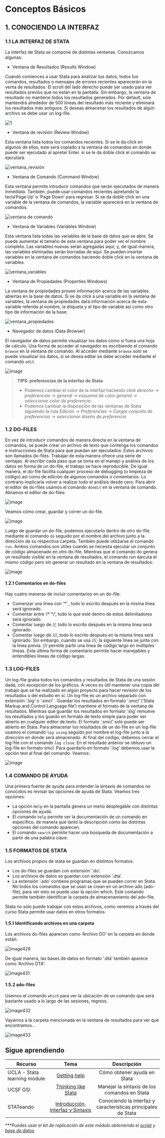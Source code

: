 # Conceptos Básicos

## 1.  CONOCIENDO LA INTERFAZ


### 1.1 LA INTERFAZ DE STATA
La interfaz de Stata se compone de distintas ventanas. Conozcamos algunas:

- Ventana de Resultados (Results Window)

Cuando comiences a usar Stata para analizar tus datos, todos tus comandos, resultados o mensajes de errores recientes aparecerán en la venta de resultados. El scroll del lado derecho puede ser usado para ver resultados previos que no están en la pantalla. Sin embargo, la ventana de resultado no mantiene todos los resultados generados. Por default, solo mantendrá alrededor de 500 líneas del resultado más reciente y eliminará los resultados más antiguos. Si deseas almacenar los resultados de algún archivo se debe usar un log-file.

![1](https://user-images.githubusercontent.com/106888200/223146630-9b61c225-1f45-45f7-91dc-297ca21e7270.JPG)


- Ventana de revisión (Review Window)

Esta ventana lista todos los comandos recientes. Si se le da click en algunos de ellos, este será copiado a la ventana de comandos en donde puede ser ejecutado al apretar Enter. si se le da doble click el comando se ejecutará.

![ventana_revisión](https://user-images.githubusercontent.com/106888200/223146688-a98bdefe-f1da-434b-8b42-fd92cee86018.JPG)


- Ventana de Comando (Command Window)

Esta ventana permite introducir comandos que serán ejecutados de manera inmediata. También, puede usar comandos recientes apretando la tecla‘Page Up’ o ‘Page Down’ para regresar. Si se da doble click en una variable de la ventana de comandos, la variable aparecerá en la ventana de comandos.

![ventana de comando](https://user-images.githubusercontent.com/106888200/223146758-7e18418f-293f-4503-8704-a7abf5e3519c.JPG)

- Ventana de Variables (Variables Window)

Esta ventana lista todas las variables de la base de datos que se abre. Se puede aumentar el tamaño de esta ventana para poder ver el nombre completo. Las variables nuevas serán agregadas aquí; y, de igual manera, las variables eliminadas serán borradas de aquí. Se pueden insertar variables en la ventana de comandos haciendo doble click en la ventana de variables.

![ventana_variables](https://user-images.githubusercontent.com/106888200/223146826-9d01e5d8-1692-48bf-9ad5-3dc282175d05.JPG)


- Ventana de Propiedades (Properties Windows)

La ventana de propiedades provee información acerca de las variables abiertas en la base de datos. Si se da click a una variable en la ventana de variables, la ventana de propiedades dará información acerca de esta variable referida al nombre, la etiqueta y el tipo de variable así como otro tipo de información de la base.

![ventana_propiedades](https://user-images.githubusercontent.com/106888200/223146870-3f56b29f-d501-4ea9-b933-fc18208e5809.JPG)

- Navegador de datos (Data Browser)

El navegador de datos permite visualizar los datos como si fuera una hoja de cálculo. Una forma de acceder al navegador es escribiendo el comando `browse` en la ventana de comando. Al acceder mediante `browse` solo se puede visualizar los datos, si se desea editar se debe acceder mediante el comando `edit`.

![image](https://user-images.githubusercontent.com/106888200/223147450-c2bc3497-a5cb-4716-9995-1e04a2f1737a.png)

> **TIPS: preferencias de la interfaz de Stata**
>
> * Podemos cambiar el color de la interfaz haciendo   *click derecho  → preferencias → general → esquema de color general → seleccionar color de preferencia*
>* Podemos cambiar la disposición de las ventanas de Stata siguiendo la ruta *Edición → Preferencias → Cargar conjunto de preferencias → seleccionar diseño de preferencia*


### 1.2 DO-FILES
En vez de introducir comandos de manera directa en la ventana de comandos, se puede crear un archivo de texto que contenga los comandos e instrucciones de Stata para que puedan ser ejecutados. Estos archivos son llamados do-files.
Trabajar de esta manera ofrece una serie de ventajas. Al escribir cada paso que se toma en el manejo y análisis de los datos en forma de un do-file, el trabajo se hace reproducible. De igual manera, el do-file facilita cualquier proceso de debugging (o limpieza de código) así como de edición de algunos comandos o comentarios. Lo contrario implicaría volver a realizar todo el análisis desde cero.
Para abrir el editor de do-files usamos el comando `doedit` en la ventana de comando. Abramos el editor de do-files:

![image](https://user-images.githubusercontent.com/106888200/223150193-140adef9-61a8-44b1-9aa0-e16d8e0ec52c.png)

Veamos cómo crear, guardar y correr un do-file.

![image](https://user-images.githubusercontent.com/106888200/221929452-04507ab4-e664-464b-b4a2-f089ec4a09e3.png)

Luego de guardar un do-file, podemos ejecutarlo dentro de otro do-file mediante el comando `do` seguido por el nombre del archivo junto a la dirección de su respectiva carpeta. También puede utilizarse el comando `run`. Ambos comandos son útiles cuando se necesita ejecutar un conjunto de código almacenado en otro do-file. Mientras que el comando do genera un resultado visible en la ventana de resultados, el comando run ejecuta el mismo código pero sin generar un resultado en la ventana de resultados:

![image](https://user-images.githubusercontent.com/106888200/223153748-2bfc7624-4bbc-4a72-819f-688288268d70.png)


#### 1.2.1 Comentarios en do-files

Hay cuatro maneras de incluir comentarios en un do-file:

- Comenzar una línea con ‘*’ , todo lo escrito después en la misma línea será ignorado.
- Comentar entre ‘/* */’, todo lo que esté dentro de estos delimitadores será ignorado.
- Comentar luego de //, todo lo escrito después en la misma línea será ignorado.
- Comentar luego de ///, todo lo escrito después en la misma línea será ignorado. Sin embargo, cuando se usa ///, la siguiente línea se junta con la línea previa. /// permite partir una línea de código largo en múltiples líneas.
Esta última forma de comentario permite hacer manejables y entendibles líneas de código largas.


### 1.3 LOG-FILES
Un log-file graba todos los comandos y resultados de Stata de una sesión dada, con excepción de los gráficos. A veces es útil mantener una copia del trabajo que se ha realizado en algún proyecto para hacer revisión de los resultados o del estudio en sí.
Un log-file es un archivo separado con extensión ‘.log’ o ‘.smcl’ . Guardar los resultados en formato ‘.smcl’ (‘Stata Markup and Control Language file’) mantiene el formato de la ventana de resultados. Mientras que guardar los resultados en formato ‘.log’ remueve los resultados y los guardo en formato de texto simple para poder ser abierto en cualquier editor de texto. El formato ‘.smcl’ solo puede ser abierto en Stata.
Para almacenar los resultados de un do-file en un log-file usamos el comando `log using` seguido por nombre el log-file junto a la dirección en donde será almacenado. Al final del código, debemos cerrar el log-file con el comando `log close`. En el resultado anterior se obtuvo un log-file en formato smcl. Para guardarlo en formato ‘.log’ debemos usar la opción text al final del comando. Veamos:

![image](https://user-images.githubusercontent.com/106888200/221932322-4049b49a-bc94-47d6-ae3d-16098267b023.png)


### 1.4 COMANDO DE AYUDA

Una primera fuente de ayuda para entender la sintaxis de comandos no conocidos es revisar las opciones de ayuda de Stata. Veamos tres opciones:
- La opción `Help` en la pantalla genera un menú desplegable con distintas opciones de ayuda.
- El comando `help` permite ver la documentación de un comando en específico, de manera que tanto la descripción como las distintas opciones del comando aparecen.
- El comando `search` permite hacer una búsqueda de documentación a partir de una palabra clave.

### 1.5 FORMATOS DE STATA

Los archivos propios de stata se guardan en distintos formatos.
- Los do-files se guardan con extensión ‘.do’.
- Los archivos de datos se guardan con extensión ‘.dta’.
- La extensión ‘.ado’ contiene programas que se pueden correr en Stata. No todos los comandos que se usan se crean en un archivo ado (ado-file), para ver esto se puede usar la opción which. Este comando permite también identificar la carpeta de almacenamiento del ado-file.

Stata no solo puede trabajar con estos archivos, como veremos a través del curso Stata permite usar datos en otros formatos.



#### 1.5.1 Identificando archivos en una carpeta

Los archivos do-files aparecen como ‘Archivo DO’ en la carpeta en donde están:

![image429](https://user-images.githubusercontent.com/106888200/223158412-ff17db26-6a86-4757-b924-91332d57ef08.png)

De igual manera, las bases de datos en formato ‘.dta’ también aparece como ‘Archivo DTA’:

![image431](https://user-images.githubusercontent.com/106888200/223158391-62b29117-89e7-4aae-8faf-0a25f05fe120.png)


#### 1.5.2 ado-files

Usemos el comando `which` para ver la ubicación de un comando que será bastante usado a lo largo de las sesiones, regress.

![image432](https://user-images.githubusercontent.com/106888200/223158711-534453be-7703-4af1-8388-c1aefca45c7d.png)

Vayamos a la carpeta mencionada en la ventana de resultados para ver qué encontramos...

![image433](https://user-images.githubusercontent.com/106888200/223159229-1e4e5a0d-fe72-467d-892d-8bff6cb12305.png)

## Sigue aprendiendo
| Recurso  | Tema | Descripción |
| ------------- |:-------------:|:-------------:|
| UCLA - Stata learning module  | [Getting help](https://stats.oarc.ucla.edu/stata/modules/getting-help-using-stata/ "Getting help") | Cómo obtener ayuda en Stata  |
| UCSF GSI  | [Thinking like Stata](https://www.youtube.com/watch?v=jTtIREfhyEY&t=108s&ab_channel=UCSFGSI "Thinking like Stata") | Manejar la sintaxis de los comandos en Stata  |
| STATeando  | [Introducción, Interfaz y Sintaxis](https://youtu.be/XzhVLyJ1Re8?t=737 "Introducción, Interfaz y Sintaxis") | Conociendo la interfaz y características principales de Stata |

****Puedes usar el kit de replicación de este módulo obteniendo el [script](https://github.com/EconPUCP/Stata/blob/main/_An%C3%A1lisis/Scripts/Conceptos%20b%C3%A1sicos/1_creaci%C3%B3n_do_file.do "script") y [base de datos](https://github.com/EconPUCP/Stata/tree/main/_An%C3%A1lisis/Data "base de datos")* 
